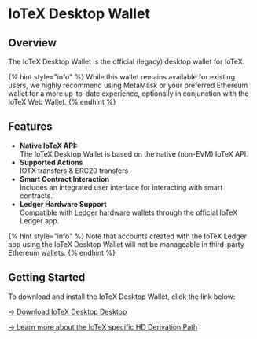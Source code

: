 # IoTeX Desktop Wallet

## **Overview**

The IoTeX Desktop Wallet is the official (legacy) desktop wallet for IoTeX.&#x20;

{% hint style="info" %}
While this wallet remains available for existing users, we highly recommend using MetaMask or your preferred Ethereum wallet for a more up-to-date experience, optionally in conjunction with the IoTeX Web Wallet.
{% endhint %}

## **Features**

* **Native IoTeX API:** \
  The IoTeX Desktop Wallet is based on the native (non-EVM) IoTeX API.
* **Supported Actions**\
  IOTX transfers & ERC20 transfers
* **Smart Contract Interaction**\
  Includes an integrated user interface for interacting with smart contracts.
* **Ledger Hardware Support**\
  Compatible with [Ledger hardware](../ledger-nano-s-and-x/) wallets through the official IoTeX Ledger app.&#x20;

{% hint style="info" %}
Note that accounts created with the IoTeX Ledger app using the IoTeX Desktop Wallet will not be manageable in third-party Ethereum wallets.
{% endhint %}

## **Getting Started**

To download and install the IoTeX Desktop Wallet, click the link below:

[-> Download IoTeX Desktop Desktop](https://github.com/iotexproject/iotex-desktop-wallet/releases)

[→ Learn more about the IoTeX specific HD Derivation Path ](iotex-hd-derivation-path.md)
